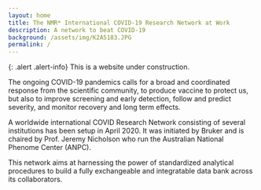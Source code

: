 ```yaml
---
layout: home
title: The NMR* International COVID-19 Research Network at Work
description: A network to beat COVID-19
background: /assets/img/K2A5183.JPG
permalink: /
---
```


{: .alert .alert-info}
This is a website under construction.

The ongoing COVID-19 pandemics calls for a broad and coordinated response from the scientific community, to produce vaccine to protect us, but also to improve screening and early detection, follow and predict severity, and monitor recovery and long term effects.

A worldwide international COVID Research Network consisting of several institutions has been setup in April 2020. It was initiated by Bruker and is chaired by Prof. Jeremy Nicholson who run the Australian National Phenome Center (ANPC).

This network aims at harnessing the power of standardized analytical procedures to build a fully exchangeable and integratable data bank across its collaborators.
